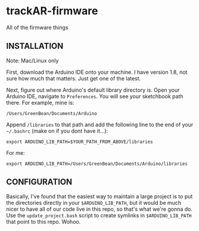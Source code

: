 # trackAR-firmware #

All of the firmware things


## INSTALLATION ##

Note: Mac/Linux only

First, download the Arduino IDE onto your machine. I have version 1.8, not sure how much that matters. Just get one of the latest.

Next, figure out where Arduino's default library directory is. Open your Arduino IDE, navigate to `Preferences`. You will see your sketchbook path there. For example, mine is:

~~~
/Users/GreenBean/Documents/Arduino
~~~

Append `/libraries` to that path and add the following line to the end of your `~/.bashrc` (make on if you dont have it...):

~~~
export ARDUINO_LIB_PATH=$YOUR_PATH_FROM_ABOVE/libraries
~~~

For me:
~~~
export ARDUINO_LIB_PATH=/Users/GreenBean/Documents/Arduino/libraries
~~~

## CONFIGURATION ##

Basically, I've found that the easiest way to maintain a large project is to put the directories directly in your `$ARDUINO_LIB_PATH`, but it would be much nicer to have all of our code live in this repo, so that's what we're gonna do. Use the `update_project.bash` script to create symlinks in `$ARDUINO_LIB_PATH` that point to this repo. Wohoo.



